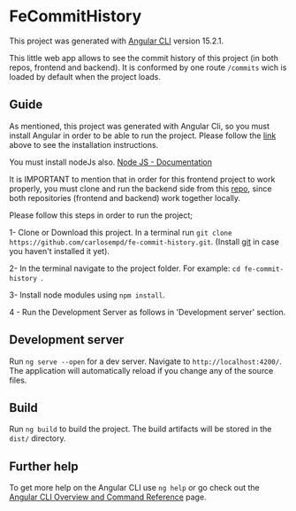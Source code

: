 # FeCommitHistory

This project was generated with [Angular CLI](https://github.com/angular/angular-cli) version 15.2.1.

This little web app allows to see the commit history of this project (in both repos, frontend and backend). It is conformed by one route `/commits` wich is loaded by default when the project loads.

## Guide

As mentioned, this project was generated with Angular Cli, so you must install Angular in order to be able to run the project. Please follow the [link](https://github.com/angular/angular-cli) above to see the installation instructions.

You must install nodeJs also. [Node JS - Documentation](https://nodejs.org/en/)


It is IMPORTANT to mention that in order for this frontend project to work properly, you must clone and run the backend side from this [repo](https://github.com/carlosempd/be-commit-history), since both repositories (frontend and backend) work together locally.

Please follow this steps in order to run the project;

1- Clone or Download this project. In a terminal run `git clone https://github.com/carlosempd/fe-commit-history.git`.
    (Install [git](https://git-scm.com/downloads) in case you haven't installed it yet).

2- In the terminal navigate to the project folder. For example: `cd fe-commit-history `. 

3- Install node modules using `npm install`.  

4 - Run the Development Server as follows in 'Development server' section.  

## Development server

Run `ng serve --open` for a dev server. Navigate to `http://localhost:4200/`. The application will automatically reload if you change any of the source files.

## Build

Run `ng build` to build the project. The build artifacts will be stored in the `dist/` directory.


## Further help

To get more help on the Angular CLI use `ng help` or go check out the [Angular CLI Overview and Command Reference](https://angular.io/cli) page.
